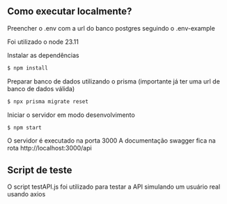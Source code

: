 ## Como executar localmente?
Preencher o .env com a url do banco postgres seguindo o .env-example

Foi utilizado o node 23.11

Instalar as dependências
```bash
$ npm install
```

Preparar banco de dados utilizando o prisma (importante já ter uma url de banco de dados válida)
```bash
$ npx prisma migrate reset
```

Iniciar o servidor em modo desenvolvimento
```bash
$ npm start
```

O servidor é executado na porta 3000
A documentação swagger fica na rota http://localhost:3000/api

## Script de teste
O script testAPI.js foi utilizado para testar a API simulando um usuário real usando axios